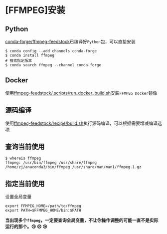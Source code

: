 
# [FFMPEG]安装

## Python

[conda-forge/ffmpeg-feedstock](https://github.com/conda-forge/ffmpeg-feedstock)已编译好`Python`包，可以直接安装

```
$ conda config --add channels conda-forge
$ conda install ffmpeg
# 搜索指定版本
$ conda search ffmpeg --channel conda-forge
```

## Docker

使用[ffmpeg-feedstock/.scripts/run_docker_build.sh](https://github.com/conda-forge/ffmpeg-feedstock/blob/master/.scripts/run_docker_build.sh)安装`FFMPEG Docker`镜像

## 源码编译

使用[ffmpeg-feedstock/recipe/build.sh](https://github.com/conda-forge/ffmpeg-feedstock/blob/master/recipe/build.sh)执行源码编译，可以根据需要增减编译选项

## 查询当前使用

```
$ whereis ffmpeg
ffmpeg: /usr/bin/ffmpeg /usr/share/ffmpeg /home/zj/anaconda3/bin/ffmpeg /usr/share/man/man1/ffmpeg.1.gz
```

## 指定当前使用

设置全局变量

```
export FFMPEG_HOME=/path/to/ffmpeg
export PATH=$FFMPEG_HOME/bin:$PATH
```

**当出现多个`ffmpeg`，一定要查询全局变量，不让你操作调整的可能一直不是实际运行的那个。:cry: :cry: :cry:**